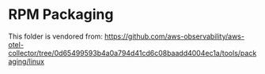 # RPM Packaging

This folder is vendored from: https://github.com/aws-observability/aws-otel-collector/tree/0d65499593b4a0a794d41cd6c08baadd4004ec1a/tools/packaging/linux